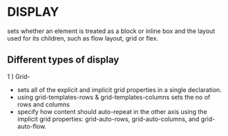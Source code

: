 # DISPLAY 
sets whether an element is treated as a block or inline box and the layout used for its children, such as flow layout, grid or flex.
## Different types of display 
1 ) Grid-  <br/>
+ sets all of the explicit and implicit grid properties in a single declaration. <br/>
+ using grid-templates-rows & grid-templates-columns sets the no of rows and columns  <br/>
+ specify how content should auto-repeat in the other axis using the implicit grid properties: grid-auto-rows, grid-auto-columns, and grid-auto-flow. <br/> 

